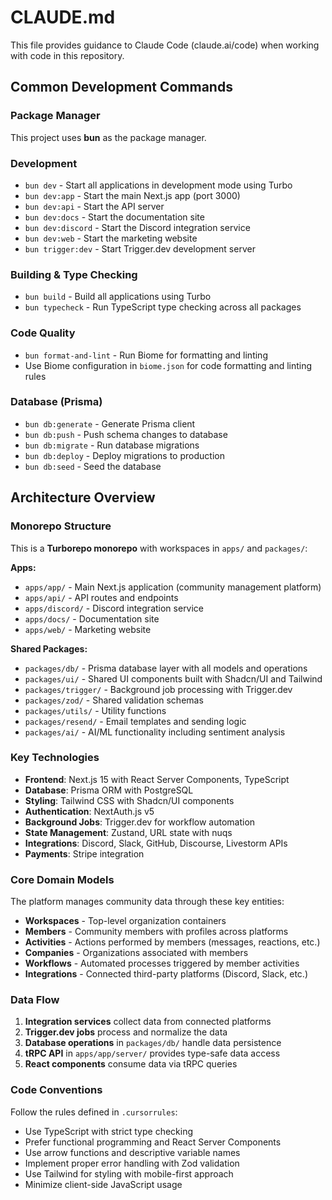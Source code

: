 # CLAUDE.md

This file provides guidance to Claude Code (claude.ai/code) when working with code in this repository.

## Common Development Commands

### Package Manager
This project uses **bun** as the package manager.

### Development
- `bun dev` - Start all applications in development mode using Turbo
- `bun dev:app` - Start the main Next.js app (port 3000)
- `bun dev:api` - Start the API server  
- `bun dev:docs` - Start the documentation site
- `bun dev:discord` - Start the Discord integration service
- `bun dev:web` - Start the marketing website
- `bun trigger:dev` - Start Trigger.dev development server

### Building & Type Checking
- `bun build` - Build all applications using Turbo
- `bun typecheck` - Run TypeScript type checking across all packages

### Code Quality
- `bun format-and-lint` - Run Biome for formatting and linting
- Use Biome configuration in `biome.json` for code formatting and linting rules

### Database (Prisma)
- `bun db:generate` - Generate Prisma client
- `bun db:push` - Push schema changes to database
- `bun db:migrate` - Run database migrations
- `bun db:deploy` - Deploy migrations to production
- `bun db:seed` - Seed the database

## Architecture Overview

### Monorepo Structure
This is a **Turborepo monorepo** with workspaces in `apps/` and `packages/`:

**Apps:**
- `apps/app/` - Main Next.js application (community management platform)
- `apps/api/` - API routes and endpoints  
- `apps/discord/` - Discord integration service
- `apps/docs/` - Documentation site
- `apps/web/` - Marketing website

**Shared Packages:**
- `packages/db/` - Prisma database layer with all models and operations
- `packages/ui/` - Shared UI components built with Shadcn/UI and Tailwind
- `packages/trigger/` - Background job processing with Trigger.dev
- `packages/zod/` - Shared validation schemas
- `packages/utils/` - Utility functions
- `packages/resend/` - Email templates and sending logic
- `packages/ai/` - AI/ML functionality including sentiment analysis

### Key Technologies
- **Frontend**: Next.js 15 with React Server Components, TypeScript
- **Database**: Prisma ORM with PostgreSQL
- **Styling**: Tailwind CSS with Shadcn/UI components
- **Authentication**: NextAuth.js v5
- **Background Jobs**: Trigger.dev for workflow automation
- **State Management**: Zustand, URL state with nuqs
- **Integrations**: Discord, Slack, GitHub, Discourse, Livestorm APIs
- **Payments**: Stripe integration

### Core Domain Models
The platform manages community data through these key entities:
- **Workspaces** - Top-level organization containers
- **Members** - Community members with profiles across platforms
- **Activities** - Actions performed by members (messages, reactions, etc.)
- **Companies** - Organizations associated with members
- **Workflows** - Automated processes triggered by member activities
- **Integrations** - Connected third-party platforms (Discord, Slack, etc.)

### Data Flow
1. **Integration services** collect data from connected platforms
2. **Trigger.dev jobs** process and normalize the data
3. **Database operations** in `packages/db/` handle data persistence
4. **tRPC API** in `apps/app/server/` provides type-safe data access
5. **React components** consume data via tRPC queries

### Code Conventions
Follow the rules defined in `.cursorrules`:
- Use TypeScript with strict type checking
- Prefer functional programming and React Server Components
- Use arrow functions and descriptive variable names
- Implement proper error handling with Zod validation
- Use Tailwind for styling with mobile-first approach
- Minimize client-side JavaScript usage
